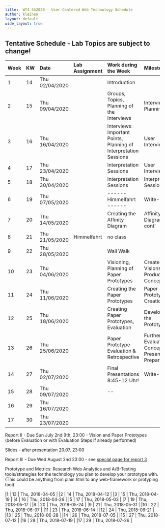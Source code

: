 ```yaml
---
title:  WT4 SS2020 - User-Centered Web Technology Schedule
author: kleinen
layout: default
wide_layout: true
---
```


## Tentative Schedule - Lab Topics are subject to change!


| Week | KW | Date           | Lab Assignment | Work during the Week                                              | Milestones                                             | Reading                                                                                                              |
|:-----|:---|:---------------|:---------------|:------------------------------------------------------------------|:-------------------------------------------------------|:---------------------------------------------------------------------------------------------------------------------|
| 1    | 14 | Thu 02/04/2020 |                | Introduction                                                      |                                                        | | Chapter 1 - Introduction &  Chapter 2 - User Data Drives Design (27 + 11 P.)                                       |
| 2    | 15 | Thu 09/04/2020 |                | Groups, Topics, Planning of the Interviews                        | Interview Planning                                     | | Chapter 3 - Principles of Contextual Inquiry (43-80, 37 P.)                                                        |
| 3    | 16 | Thu 16/04/2020 |                | Interviews: Important Points, Planning of Interpretation Sessions | User Interviews                                        | | Chapter 4 - The Interpretation Session (P81-105, 26P.)                                                             |
| 4    | 17 | Thu 23/04/2020 |                | Interpretation Sessions                                           | User Interviews                                        | | Chapter 5 - From Data to Insight: Contextual Design Models &  Chapter 6 - The Affinity Diagram (P127-146, 19 P.)   |
| 5    | 18 | Thu 30/04/2020 |                | Interpretation Sessions                                           | Interpretation Sessions                                | | Excerpt from Chapters 7 & 8: Personas, Chapter 9 - Inventing the Next Product Concept (P. 233- 251, 18P. )         |
| 6    | 19 | Thu 07/05/2020 |                | ------ Himmelfahrt ------                                         | Write-Up                                               | Report I     | Chapter 10 - The Bridge From Data to Design: The Wall Walk (P. 253-275, 22P) & Chapter 11 Ideation    |
| 7    | 20 | Thu 14/05/2020 |                | Creating the Affinity Diagram                                     | Affinity Diagram  cont'                                | | Chapter 17 - Validating the Design (P. 413-441, 28P) (Paper Prototypes!)                                           |
| 8    | 21 | Thu 21/05/2020 | Himmelfahrt    | no class                                                          |                                                        | | Chapter 19 - Project Planning and execution                                                                        |
| 9    | 22 | Thu 28/05/2020 |                | Wall Walk                                                         |                                                        | | reread Chapter 11 Ideation for Visioning Session,  reread Chapter 17 - Validating the Design  (Paper Prototypes!), |
| 10   | 23 | Thu 04/06/2020 |                | Visioning, Planning of Paper Prototypes                           | Create Visions & Product Concepts                      | |                                                                                                                    |
| 11   | 24 | Thu 11/06/2020 |                | Creating the Paper Prototypes                                     | Paper Prototypes Creation                              | |                                                                                                                    |
| 12   | 25 | Thu 18/06/2020 |                | Creating Paper Prototypes,  Evaluation                            | Developing the Prototype                               | Report II    | Report II writeup                                                                                     |
| 13   | 26 | Thu 25/06/2020 |                | Paper Prototype Evaluation & Retrospective                        | Further Evaluation & Concept, Presentation Preparation | |                                                                                                                    |
| 14   | 27 | Thu 02/07/2020 |                | Final Presentations     8:45-12 Uhr!                              | Write-Up                                               | Presentation                                                                                                         |
| 15   | 28 | Thu 09/07/2020 |                | --                                                                |                                                        | Report III                                                                                                           |
| 16   | 29 | Thu 16/07/2020 |                |                                                                   |                                                        |                                                                                                                      |
| 17   | 30 | Thu 23/07/2020 |                |                                                                   |                                                        |                                                                                                                      |









Report II - Due Sun July <span class="linethrough">2nd</span> 9th, 23:00 - Vision and Paper Prototypes (before Evaluation or with Evaluation Steps if already performed)


Slides - after presentation 20.07. 23:00

Report III  - Due Wed August 2nd 23:00  - see [special page for report 3](../labs/report-3/)

 Prototype and  Metrics: Research Web Analytics and A/B-Testing tools/strategies for the technology you plan to develop your prototype with. (This could be anything from plain html to any web-framework or protyping tool)

 |1 | 13 | Thu, 2018-04-05 |
 |2 | 14 | Thu, 2018-04-12 |
 |3 | 15 | Thu, 2018-04-19 |
 |4 | 16 | Thu, 2018-04-26 |
 |5 | 17 | Thu, 2018-05-03 |
 |7 | 19 | Thu, 2018-05-17 |
 |8 | 20 | Thu, 2018-05-24 |
 |9 | 21 | Thu, 2018-05-31 |
 |10 | 22 | Thu, 2018-06-07 |
 |11 | 23 | Thu, 2018-06-14 |
 |12 | 24 | Thu, 2018-06-21 |
 |13 | 25 | Thu, 2018-06-28 |
 |14 | 26 | Thu, 2018-07-05 |
 |15 | 27 | Thu, 2018-07-12 |
 |16 | 28 | Thu, 2018-07-19 |
 |17 | 29 | Thu, 2018-07-26 |
